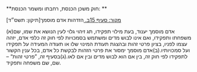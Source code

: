 **חוק משכן הכנסת, רחבתו ומשמר הכנסת: **

[מקור: סעיף 15ב. ](https://he.wikisource.org/wiki/חוק_משכן_הכנסת,_רחבתו_ומשמר_הכנסת#סעיף_15ב)
הזדהות אדם מוסמך[תיקון: תשס״ד]

(א)אדם מוסמך יענוד, בעת מילוי תפקידו, תג זיהוי גלוי לעין הנושא את שמו, שם משפחתו ותפקידו, ואם אינו לבוש מדים ומשתמש בסמכויות לפי חוק זה כלפי אדם, יזהה עצמו לפניו, בציון פרטי זהות ובהצגת תעודת המינוי שלו או תעודה המעידה על תפקידו ועל סמכויותיו.(ב)אדם מוסמך ימסור את פרטי הזהות לבקשת כל אדם, בכל ענין הקשור לתפקידו לפי חוק זה, בין אם הוא לבוש מדים ובין אם לאו.(ג)בסעיף זה, ”פרטי זהות“ – שם, שם משפחה ותפקיד.